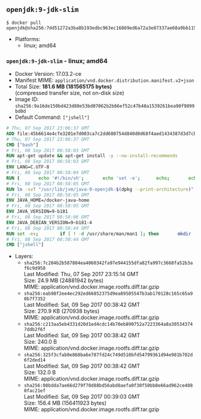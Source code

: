 ## `openjdk:9-jdk-slim`

```console
$ docker pull openjdk@sha256:7dd51272a3ba8b193edbc963ec16869ed6a72a3e87337ae68a9bb1152bdd4bbd
```

-	Platforms:
	-	linux; amd64

### `openjdk:9-jdk-slim` - linux; amd64

-	Docker Version: 17.03.2-ce
-	Manifest MIME: `application/vnd.docker.distribution.manifest.v2+json`
-	Total Size: **181.6 MB (181565175 bytes)**  
	(compressed transfer size, not on-disk size)
-	Image ID: `sha256:9a16de150bd423d80e53bd07062b2b66ef52c47b48a1539261bea90f9899bd0d`
-	Default Command: `["jshell"]`

```dockerfile
# Thu, 07 Sep 2017 23:06:37 GMT
ADD file:45b6614e4cfe3201e7d003ca7c2dd680754d840d0d68f4aed1434387d3d7cb9f in / 
# Thu, 07 Sep 2017 23:06:37 GMT
CMD ["bash"]
# Fri, 08 Sep 2017 08:58:03 GMT
RUN apt-get update && apt-get install -y --no-install-recommends 		bzip2 		unzip 		xz-utils 	&& rm -rf /var/lib/apt/lists/*
# Fri, 08 Sep 2017 08:58:03 GMT
ENV LANG=C.UTF-8
# Fri, 08 Sep 2017 08:58:04 GMT
RUN { 		echo '#!/bin/sh'; 		echo 'set -e'; 		echo; 		echo 'dirname "$(dirname "$(readlink -f "$(which javac || which java)")")"'; 	} > /usr/local/bin/docker-java-home 	&& chmod +x /usr/local/bin/docker-java-home
# Fri, 08 Sep 2017 08:58:05 GMT
RUN ln -svT "/usr/lib/jvm/java-9-openjdk-$(dpkg --print-architecture)" /docker-java-home
# Fri, 08 Sep 2017 08:58:05 GMT
ENV JAVA_HOME=/docker-java-home
# Fri, 08 Sep 2017 08:58:05 GMT
ENV JAVA_VERSION=9-b181
# Fri, 08 Sep 2017 08:58:06 GMT
ENV JAVA_DEBIAN_VERSION=9~b181-4
# Fri, 08 Sep 2017 08:58:44 GMT
RUN set -ex; 		if [ ! -d /usr/share/man/man1 ]; then 		mkdir -p /usr/share/man/man1; 	fi; 		apt-get update; 	apt-get install -y 		openjdk-9-jdk-headless="$JAVA_DEBIAN_VERSION" 	; 	rm -rf /var/lib/apt/lists/*; 		[ "$(readlink -f "$JAVA_HOME")" = "$(docker-java-home)" ]; 		update-alternatives --get-selections | awk -v home="$(readlink -f "$JAVA_HOME")" 'index($3, home) == 1 { $2 = "manual"; print | "update-alternatives --set-selections" }'; 	update-alternatives --query java | grep -q 'Status: manual'
# Fri, 08 Sep 2017 08:58:44 GMT
CMD ["jshell"]
```

-	Layers:
	-	`sha256:7c204b2b587804ea4060342fa97e944155dfa82fa997c3668fa52b3af6c9d958`  
		Last Modified: Thu, 07 Sep 2017 23:15:14 GMT  
		Size: 24.9 MB (24881942 bytes)  
		MIME: application/vnd.docker.image.rootfs.diff.tar.gzip
	-	`sha256:eab98f2ee4ec292ed66852375d9ea89505547b3ab170128c165c65a90b7f7352`  
		Last Modified: Sat, 09 Sep 2017 00:38:42 GMT  
		Size: 270.9 KB (270938 bytes)  
		MIME: application/vnd.docker.image.rootfs.diff.tar.gzip
	-	`sha256:c213aa5eb4331d20d1ed4cdc14b70eb890752a7223364a8a305343747ddb2f6f`  
		Last Modified: Sat, 09 Sep 2017 00:38:42 GMT  
		Size: 240.0 B  
		MIME: application/vnd.docker.image.rootfs.diff.tar.gzip
	-	`sha256:325f3cfab0e868ba6e787fd24c749d510bfd54799361d94e981b702d6f2ded14`  
		Last Modified: Sat, 09 Sep 2017 00:38:42 GMT  
		Size: 132.0 B  
		MIME: application/vnd.docker.image.rootfs.diff.tar.gzip
	-	`sha256:08bdda7ae66d279f70d88bd56abd8aefa0f30f50bb8e66ad962ce4080fac21ef`  
		Last Modified: Sat, 09 Sep 2017 00:39:03 GMT  
		Size: 156.4 MB (156411923 bytes)  
		MIME: application/vnd.docker.image.rootfs.diff.tar.gzip
